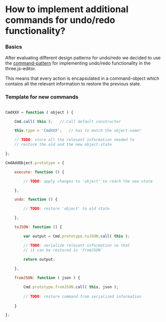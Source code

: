 How to implement additional commands for undo/redo functionality?
===

### Basics ###

After evaluating different design patterns for undo/redo we decided to use the [command-pattern](http://en.wikipedia.org/wiki/Command_pattern) for implementing undo/redo functionality in the three.js-editor.

This means that every action is encapsulated in a command-object which contains all the relevant information to restore the previous state.


### Template for new commands ###

```javascript
	
CmdXXX = function ( object ) {

	Cmd.call( this );	// Call default constructor

	this.type = 'CmdXXX';	// has to match the object-name!

	// TODO: store all the relevant information needed to 
	// restore the old and the new object-state

};

CmdAddObject.prototype = {

	execute: function () {

		// TODO: apply changes to 'object' to reach the new state 

	},

	undo: function () {

		// TODO: restore 'object' to old state 

	},

	toJSON: function () {

		var output = Cmd.prototype.toJSON.call( this );

		// TODO: serialize relevant information so that 
		// it can be restored in 'fromJSON'
	
		return output;

	},

	fromJSON: function ( json ) {

		Cmd.prototype.fromJSON.call( this, json );
		
		// TODO: restore command from serialized information
		
	}

};

```